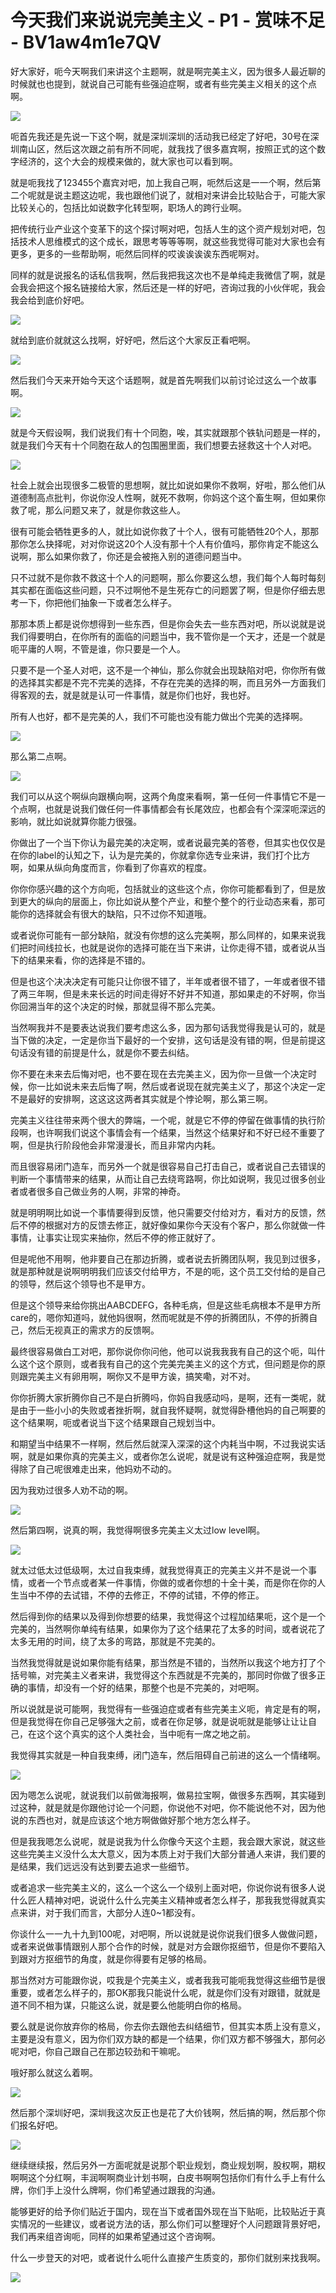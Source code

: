 # 今天我们来说说完美主义 - P1 - 赏味不足 - BV1aw4m1e7QV

好大家好，呃今天啊我们来讲这个主题啊，就是啊完美主义，因为很多人最近聊的时候就也也提到，就说自己可能有些强迫症啊，或者有些完美主义相关的这个点啊。



![](img/1898232cc68f25f4f6bd24930bf7c12f_1.png)

呃首先我还是先说一下这个啊，就是深圳深圳的活动我已经定了好吧，30号在深圳南山区，然后这次跟之前有所不同呢，就我找了很多嘉宾啊，按照正式的这个数字经济的，这个大会的规模来做的，就大家也可以看到啊。

就是呃我找了123455个嘉宾对吧，加上我自己啊，呃然后这是一一个啊，然后第二个呢就是说主题这边呢，我也跟他们说了，就相对来讲会比较贴合于，可能大家比较关心的，包括比如说数字化转型啊，职场人的跨行业啊。

把传统行业产业这个变革下的这个探讨啊对吧，包括人生的这个资产规划对吧，包括技术人思维模式的这个成长，跟思考等等等啊，就这些我觉得可能对大家也会有更多，更多的一些帮助啊，呃然后同样的哎诶诶诶诶东西呢啊对。

同样的就是说报名的话私信我啊，然后我把我这次也不是单纯走我微信了啊，就是会我会把这个报名链接给大家，然后还是一样的好吧，咨询过我的小伙伴呢，我会我会给到底价好吧。



![](img/1898232cc68f25f4f6bd24930bf7c12f_3.png)

就给到底价就就这么找啊，好好吧，然后这个大家反正看吧啊。

![](img/1898232cc68f25f4f6bd24930bf7c12f_5.png)

然后我们今天来开始今天这个话题啊，就是首先啊我们以前讨论过这么一个故事啊。

![](img/1898232cc68f25f4f6bd24930bf7c12f_7.png)

就是今天假设啊，我们说我们有十个同胞，唉，其实就跟那个铁轨问题是一样的，就是我们今天有十个同胞在敌人的包围圈里面，我们想要去拯救这十个人对吧。



![](img/1898232cc68f25f4f6bd24930bf7c12f_9.png)

社会上就会出现很多二极管的思想啊，就比如说如果你不救啊，好啦，那么他们从道德制高点批判，你说你没人性啊，就死不救啊，你妈这个这个畜生啊，但如果你救了呢，那么问题又来了，就是你救这些人。

很有可能会牺牲更多的人，就比如说你救了十个人，很有可能牺牲20个人，那那那你怎么抉择呢，对对你说这20个人没有那十个人有价值吗，那你肯定不能这么说啊，那么如果你救了，你还是会被拖入别的道德问题当中。

只不过就不是你救不救这十个人的问题啊，那么你要这么想，我们每个人每时每刻其实都在面临这些问题，只不过啊他不是生死存亡的问题罢了啊，但是你仔细去思考一下，你把他们抽象一下或者怎么样子。

那那本质上都是说你想得到一些东西，但是你会失去一些东西对吧，所以说就是说我们得要明白，在你所有的面临的问题当中，我不管你是一个天才，还是一个就是呃平庸的人啊，不管是谁，你只要是一个人。

只要不是一个圣人对吧，这不是一个神仙，那么你就会出现缺陷对吧，你你所有做的选择其实都是不完不完美的选择，不存在完美的选择的啊，而且另外一方面我们得客观的去，就是就是认可一件事情，就是你们也好，我也好。

所有人也好，都不是完美的人，我们不可能也没有能力做出个完美的选择啊。

![](img/1898232cc68f25f4f6bd24930bf7c12f_11.png)

那么第二点啊。

![](img/1898232cc68f25f4f6bd24930bf7c12f_13.png)

我们可以从这个啊纵向跟横向啊，这两个角度来看啊，第一任何一件事情它不是一个点啊，也就是说我们做任何一件事情都会有长尾效应，也都会有个深深呃深远的影响，就比如说就算你能力很强。

你做出了一个当下你认为最完美的决定啊，或者说最完美的答卷，但其实也仅仅是在你的label的认知之下，认为是完美的，你就拿你选专业来讲，我们打个比方啊，如果从纵向角度而言，你看到了你喜欢的程度。

你你你感兴趣的这个方向呃，包括就业的这些这个点，你你可能都看到了，但是放到更大的纵向的层面上，你比如说从整个产业，和整个整个的行业动态来看，那可能你的选择就会有很大的缺陷，只不过你不知道哦。

或者说你可能有一部分缺陷，就没有你想的这么完美啊，那么同样的，如果来说我们把时间线拉长，也就是说你的选择可能在当下来讲，让你走得不错，或者说从当下的结果来看，你的选择是不错的。

但是也这个决决决定有可能只让你很不错了，半年或者很不错了，一年或者很不错了两三年啊，但是未来长远的时间走得好不好并不知道，那如果走的不好啊，你当你回溯当年的这个决定的时候，那就显得不那么完美。

当然啊我并不是要表达说我们要考虑这么多，因为那句话我觉得我是认可的，就是当下做的决定，一定是你当下最好的一个安排，这句话是没有错的啊，但是前提这句话没有错的前提是什么，就是你不要去纠结。

你不要在未来去后悔对吧，也不要在现在去完美主义，因为你一旦做一个决定时候，你一比如说未来去后悔了啊，然后或者说现在就完美主义了，那这个决定一定不是最好的安排啊，这这这这两者其实就是个悖论啊，那么第三啊。

完美主义往往带来两个很大的弊端，一个呢，就是它不停的停留在做事情的执行阶段啊，也许啊我们说这个事情会有一个结果，当然这个结果好和不好已经不重要了啊，但是执行阶段他会非常漫漫长，而且非常内内耗。

而且很容易闭门造车，而另外一个就是很容易自己打击自己，或者说自己去错误的判断一个事情带来的结果，从而让自己去绕弯路啊，你比如说啊，我见过很多创业者或者很多自己做业务的人啊，非常的神奇。

就是明明啊比如说一个事情要得到反馈，他只需要交付给对方，看对方的反馈，然后不停的根据对方的反馈去修正，就好像如果你今天没有个客户，那么你就做一件事情，让事实让现实来抽你，然后不停的修正就好了。

但是呢他不用啊，他非要自己在那边折腾，或者说去折腾团队啊，我见到过很多，就是那种就是说啊明明我们应该交付给甲方，不是的呃，这个员工交付给的是自己的领导，然后这个领导也不是甲方。

但是这个领导来给你挑出AABCDEFG，各种毛病，但是这些毛病根本不是甲方所care的，嗯你知道吗，就他妈很啊，然而呢就是不停的折腾团队，不停的折腾自己，然后无视真正的需求方的反馈啊。

最终很容易做白工对吧，那你说你你问他，他可以说我我我有自己的这个呃，叫什么这个这个原则，或者我有自己的这个完美完美主义的这个方式，但问题是你的原则跟完美主义有卵用啊，啊你又不是甲方诶，搞笑嘞，对不对。

你你折腾大家折腾你自己不是白折腾吗，你妈自我感动吗，是啊，还有一类呢，就是由于一些小小的失败或者挫折啊，就自我怀疑啊，就觉得卧槽他妈的自己啊要的这个结果啊，呃或者说当下这个结果跟自己规划当中。

和期望当中结果不一样啊，然后然后就深入深深的这个内耗当中啊，不过我说实话啊，就是如果你真的完美主义，或者你怎么说呢，就是说有这种强迫症啊，我是觉得除了自己呢很难走出来，他妈劝不动的。

因为我劝过很多人劝不动的啊。

![](img/1898232cc68f25f4f6bd24930bf7c12f_15.png)

然后第四啊，说真的啊，我觉得啊很多完美主义太过low level啊。

![](img/1898232cc68f25f4f6bd24930bf7c12f_17.png)

就太过低太过低级啊，太过自我束缚，就我觉得真正的完美主义并不是说一个事情，或者一个节点或者某一件事情，你做的或者你想的十全十美，而是你在你的人生当中不停的去试错，不停的去修正，不停的试错，不停的修正。

然后得到你的结果以及得到你想要的结果，我觉得这个过程加结果呃，这个是一个完美的，当然啊你单纯有结果，如果你为了这个结果花了太多的时间，或者说花了太多无用的时间，绕了太多的弯路，那就是不完美的。

当然我觉得就是说如果你能有结果，那当然是不错的，当然所以我这个地方打了个括号嘛，对完美主义者来讲，我觉得这个东西就是不完美的，那同时你做了很多正确的事情，却没有一个好的结果，那整个也是不完美的，对吧啊。

所以说就是说可能啊，我觉得有一些强迫症或者有些完美主义呃，肯定是有的啊，但是我觉得在你自己足够强大之前，或者在你足够，就是说呃就是能够让让让自己，在这个这个真实的这个人类社会，当中呃有一席之地之前。

我觉得其实就是一种自我束缚，闭门造车，然后阻碍自己前进的这么一个情绪啊。

![](img/1898232cc68f25f4f6bd24930bf7c12f_19.png)

因为嗯怎么说呢，就说我们以前做海报啊，做易拉宝啊，做很多东西啊，其实碰到过这种，就是就是你跟他讨论一个问题，你说他不对吧，你不能说他不对，因为他说的东西也对，就是应该这个地方啊做做好那个地方怎么样子。

但是我我嗯怎么说呢，就是说我为什么你像今天这个主题，我会跟大家说，就这些这些完美主义没什么太大意义，因为本质上对于我们大部分普通人来讲，我们要的是结果，我们远远没有达到要去追求一些细节。

或者追求一些完美主义的，这么一个这么一个级别上面对吧，你说你说有很多人说什么匠人精神对吧，说说什么什么完美主义精神或者怎么样子，那我我觉得就真实点来讲，对于我们而言，大部分人连0~1都没有。

你谈什么一一九十九到100呢，对吧啊，所以说就是说你说我们很多人做做问题，或者来说做事情跟别人那个合作的时候，就是对方会跟你抠细节，但是你不要陷入到跟对方抠细节的角度，就是你得要有足够的格局。

那当然对方可能跟你说，哎我是个完美主义，或者我我可能呃我觉得这些细节是很重要，或者怎么样子的，那OK那我只能说什么呢，就是你们没有对跟错，就就是道不同不相为谋，只能这么说，就是要么他能明白你的格局。

要么就是说你放弃你的格局，你去你去跟他去纠结细节，但其实本质上没有意义，主要是没有意义，因为你们双方缺的都是一个结果，你们双方都不够强大，那何必呢对吧，你自己跟自己在那边较劲和干嘛呢。

哦好那么就这么着啊。

![](img/1898232cc68f25f4f6bd24930bf7c12f_21.png)

然后那个深圳好吧，深圳我这次反正也是花了大价钱啊，然后搞的啊，然后那个你们报名好吧。

![](img/1898232cc68f25f4f6bd24930bf7c12f_23.png)

继续继续报，然后另外一方面呢就是说那个职业规划，商业规划啊，股权啊，期权啊啊这个分红啊，丰润啊啊商业计划书啊，白皮书啊啊包括你们有什么手上有什么牌，你们手上没什么牌啊，你们希望通过跟我的沟通。

能够更好的给予你们贴近于国内，现在当下或者国外现在当下贴呃，比较贴近于真实情况的一些建议，或者说方法的话，那么你们可以整理好个人问题跟背景好吧，我们再来组咨询呃，同样的如果希望通过这个咨询啊。

什么一步登天的对吧，或者说什么呃什么直接产生质变的，那你们就别来找我啊。

![](img/1898232cc68f25f4f6bd24930bf7c12f_25.png)
